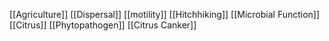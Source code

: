[[Agriculture]]
[[Dispersal]]
[[motility]]
[[Hitchhiking]]
[[Microbial Function]]
[[Citrus]]
[[Phytopathogen]]
[[Citrus Canker]]

